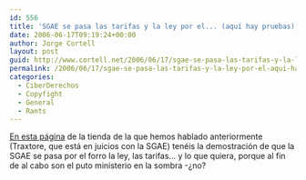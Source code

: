 ```yaml
---
id: 556
title: 'SGAE se pasa las tarifas y la ley por el... (aquí­ hay pruebas)'
date: 2006-06-17T09:19:24+00:00
author: Jorge Cortell
layout: post
guid: http://www.cortell.net/2006/06/17/sgae-se-pasa-las-tarifas-y-la-ley-por-el-aqui-hay-pruebas/
permalink: /2006/06/17/sgae-se-pasa-las-tarifas-y-la-ley-por-el-aqui-hay-pruebas/
categories:
  - CiberDerechos
  - Copyfight
  - General
  - Rants
---
```

<a target="_blank" title="Datos Traxtore canon SGAE" href="http://www.sgaecontratraxtore.com/exijoexplicacionesdesgae.html">En esta página</a> de la tienda de la que hemos hablado anteriormente (Traxtore, que está en juicios con la SGAE) tenéis la demostración de que la SGAE se pasa por el forro la ley, las tarifas... y lo que quiera, porque al fin de al cabo son el puto ministerio en la sombra -¿no?